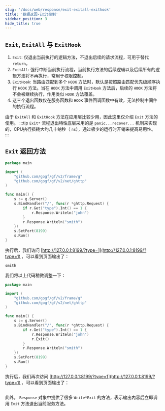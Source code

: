 ```yaml
---
slug: '/docs/web/response/exit-exitall-exithook'
title: '数据返回-Exit控制'
sidebar_position: 3
hide_title: true
---
```


## `Exit`, `ExitAll` 与 `ExitHook`

1. `Exit`: 仅退出当前执行的逻辑方法，不退出后续的请求流程，可用于替代 `return`。
2. `ExitAll`: 强行中断当前执行流程，当前执行方法的后续逻辑以及后续所有的逻辑方法将不再执行，常用于权限控制。
3. `ExitHook`: 当路由匹配到多个 `HOOK` 方法时，默认是按照路由匹配优先级顺序执行 `HOOK` 方法。当在 `HOOK` 方法中调用 `ExitHook` 方法后，后续的 `HOOK` 方法将不会被继续执行，作用类似 `HOOK` 方法覆盖。
4. 这三个退出函数仅在服务函数和 `HOOK` 事件回调函数中有效，无法控制中间件的执行流程。

由于 `ExitAll` 和 `ExitHook` 方法在应用层比较少用，因此这里仅介绍 `Exit` 方法的使用。
:::tip
`Exit*` 流程退出特性底层采用的是 `panic...recover...` 机制来实现的，CPU执行损耗大约几十纳秒（ `ns`），通过极少的运行时开销来提高易用性。
:::
## `Exit` 返回方法

```go
package main

import (
    "github.com/gogf/gf/v2/frame/g"
    "github.com/gogf/gf/v2/net/ghttp"
)

func main() {
    s := g.Server()
    s.BindHandler("/", func(r *ghttp.Request) {
        if r.Get("type").Int() == 1 {
            r.Response.Writeln("john")
        }
        r.Response.Writeln("smith")
    })
    s.SetPort(8199)
    s.Run()
}
```

执行后，我们访问 [http://127.0.0.1:8199/?type=1](http://127.0.0.1:8199/?type=1) ，可以看到页面输出了：

```john
smith
```

我们将以上代码稍微调整一下：

```go
package main

import (
    "github.com/gogf/gf/v2/frame/g"
    "github.com/gogf/gf/v2/net/ghttp"
)

func main() {
    s := g.Server()
    s.BindHandler("/", func(r *ghttp.Request) {
        if r.Get("type").Int() == 1 {
            r.Response.Writeln("john")
            r.Exit()
        }
        r.Response.Writeln("smith")
    })
    s.SetPort(8199)
    s.Run()
}
```

执行后，我们再次访问 [http://127.0.0.1:8199/?type=1](http://127.0.0.1:8199/?type=1) ，可以看到页面输出了：

```john
```

此外， `Response` 对象中提供了很多 `Write*Exit` 的方法，表示输出内容后立即调用 `Exit` 方法退出当前服务方法。